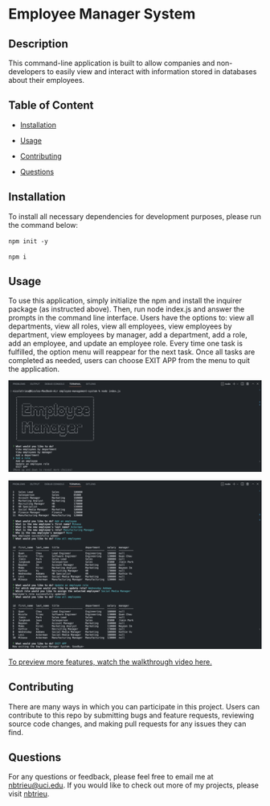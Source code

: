 # Employee Manager System
## Description

This command-line application is built to allow companies and non-developers to easily view and interact with information stored in databases about their employees.

## Table of Content

* [Installation](#installation)

* [Usage](#usage)

* [Contributing](#contributing)

* [Questions](#questions)   


## Installation

To install all necessary dependencies for development purposes, please run the command below:  

``npm init -y``  

``npm i``


## Usage

To use this application, simply initialize the npm and install the inquirer package (as instructed above). Then, run node index.js and answer the prompts in the command line interface. Users have the options to: view all departments, view all roles, view all employees, view employees by department, view employees by manager, add a department, add a role, add an employee, and update an employee role. Every time one task is fulfilled, the option menu will reappear for the next task. Once all tasks are completed as needed, users can choose EXIT APP from the menu to quit the application.
 

![Option Menu](./assets/screenshots/menu.png)  

![Features Demo](./assets/screenshots/features.png)

[To preview more features, watch the walkthrough video here.](https://drive.google.com/file/d/1bNU-BB0QsKX9RZIeJjn8QORgiMKZaFuo/view)


## Contributing

There are many ways in which you can participate in this project.
Users can contribute to this repo by submitting bugs and feature requests, reviewing source code changes, and making pull requests for any issues they can find.    


## Questions

For any questions or feedback, please feel free to email me at nbtrieu@uci.edu.
If you would like to check out more of my projects, please visit [nbtrieu](https://github.com/nbtrieu).